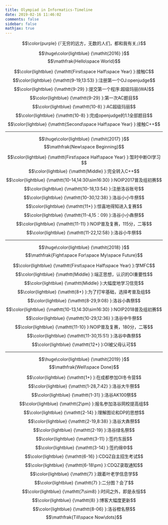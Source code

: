 ```yaml
---
title: Olympiad in Informatics-Timeline
date: 2019-02-16 11:46:02
comments: false
sidebar: false
mathjax: true
---
```

$$\color{purple} {『无穷的远方，无数的人们，都和我有关』}$$

$$\huge\color{lightblue} {\mathit{2016} }$$
$$\mathfrak{Hello\space World}$$

$$\color{lightblue} {\mathtt{First\space Half\space Year} }:接触C$$
$$\color{lightblue} {\mathtt{9-19,13:53} }:注册第一个OJ:openjudge$$
$$\color{lightblue} {\mathtt{9-29} }:提交第一个程序:超级玛丽(WA)$$
$$\color{lightblue} {\mathtt{9-29} }:第一次AC题目$$
$$\color{lightblue} {\mathtt{10-8} }:AC超级玛丽$$
$$\color{lightblue} {\mathtt{10-8} }:完成openjudge的1.1全部题目$$
$$\color{lightblue} {\mathtt{Second\space Half\space Year} }:接触C++$$

---
$$\huge\color{lightblue} {\mathit{2017} }$$
$$\mathfrak{New\space Beginning}$$

$$\color{lightblue} {\mathtt{First\space Half\space Year} }:暂时中断OI学习$$
$$\color{lightblue} {\mathtt{Middle} }:完全转入C++$$
$$\color{lightblue} {\mathtt{10-14,14:30\sim16:30} }:NOIP2017普及组初赛$$
$$\color{lightblue} {\mathtt{10-18,13:54} }:注册洛谷账号$$
$$\color{lightblue} {\mathtt{10-30,12:38} }:洛谷小小牛祭$$
$$\color{lightblue} {\mathtt{11+} }:惊喜地得知进入复赛$$
$$\color{lightblue} {\mathtt{11-4,15：09} }:洛谷小小犇祭$$
$$\color{lightblue} {\mathtt{11-11} }:NOIP普及复赛，115分，二等$$
$$\color{lightblue} {\mathtt{11-22,12:58} }:洛谷小牛祭$$

---
$$\huge\color{lightblue} {\mathit{2018} }$$
$$\mathfrak{Fight\space For\space My\space Future}$$

$$\color{lightblue} {\mathtt{First\space Half\space Year} }:学MFC$$
$$\color{lightblue} {\mathtt{Middle} }:端正思想，认识的OI重要性$$
$$\color{lightblue} {\mathtt{Middle} }:大幅度地学习信竞$$
$$\color{lightblue} {\mathtt{8+} }:为了打牢基础，选择考普及组$$
$$\color{lightblue} {\mathtt{8-29,9:08} }:洛谷小犇祭$$
$$\color{lightblue} {\mathtt{10-13,14:30\sim16:30} }:NOIP2018普及组初赛$$
$$\color{lightblue} {\mathtt{10-29,12:36} }:洛谷中牛祭$$
$$\color{lightblue} {\mathtt{11-10} }:NOIP普及复赛，180分，二等$$
$$\color{lightblue} {\mathtt{11-30,15:51} }:洛谷中犇祭$$
$$\color{lightblue} {\mathtt{12+} }:OI被父母认可$$

---
$$\huge\color{lightblue} {\mathit{2019} }$$
$$\mathfrak{Well\space Done}$$

$$\color{lightblue} {\mathtt{1+} }:在成都参加OI冬令营$$
$$\color{lightblue} {\mathtt{1-28,7:42} }:洛谷大牛祭$$
$$\color{lightblue} {\mathtt{1-31} }:洛谷AK100祭$$
$$\color{lightblue} {\mathtt{2\pm} }:报名参加洛谷网校提高组$$
$$\color{lightblue} {\mathtt{2-14} }:理解图论和DP的思想$$
$$\color{lightblue} {\mathtt{2-19,8:38} }:洛谷大犇祭$$
$$\color{lightblue} {\mathtt{2-19} }:洛谷绿名祭$$
$$\color{lightblue} {\mathtt{3-11} }:签约东辰$$
$$\color{lightblue} {\mathtt{3-14} }:签约绵中$$
$$\color{lightblue} {\mathtt{6-16} }:CDQZ自主招生考试$$
$$\color{lightblue} {\mathtt{6-18\pm} }:CDQZ录取通知$$
$$\color{lightblue} {\mathtt{7} }:跟着叶老学信息学$$
$$\color{lightblue} {\mathtt{7} }:二分图？会了$$
$$\color{lightblue} {\mathtt{7\sim8} }:时间之外，即是永恒$$
$$\color{lightblue} {\mathtt{8} }:博客大幅度更新$$
$$\color{lightblue} {\mathtt{8-06} }:洛谷橙名祭$$
$$\mathfrak{Till\space Now\dots}$$